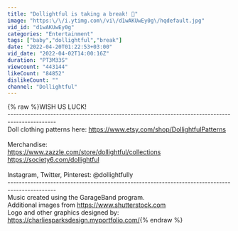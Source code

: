 ```yaml
---
title: "Dollightful is taking a break! 👶"
image: "https:\/\/i.ytimg.com\/vi\/d1wAKUwEy0g\/hqdefault.jpg"
vid_id: "d1wAKUwEy0g"
categories: "Entertainment"
tags: ["baby","dollightful","break"]
date: "2022-04-20T01:22:53+03:00"
vid_date: "2022-04-02T14:00:16Z"
duration: "PT3M33S"
viewcount: "443144"
likeCount: "84852"
dislikeCount: ""
channel: "Dollightful"
---
```

{% raw %}WISH US LUCK! <br />-----------------------------------------------------------------------------------------------<br />Doll clothing patterns here: <a rel="nofollow" target="blank" href="https://www.etsy.com/shop/DollightfulPatterns">https://www.etsy.com/shop/DollightfulPatterns</a><br /><br />Merchandise:<br /><a rel="nofollow" target="blank" href="https://www.zazzle.com/store/dollightful/collections">https://www.zazzle.com/store/dollightful/collections</a><br /><a rel="nofollow" target="blank" href="https://society6.com/dollightful">https://society6.com/dollightful</a><br /><br />Instagram, Twitter, Pinterest: @dollightfully<br />-----------------------------------------------------------------------------------------------<br />Music created using the GarageBand program.<br />Additional images from <a rel="nofollow" target="blank" href="https://www.shutterstock.com">https://www.shutterstock.com</a><br />Logo and other graphics designed by: <a rel="nofollow" target="blank" href="https://charliesparksdesign.myportfolio.com/">https://charliesparksdesign.myportfolio.com/</a>{% endraw %}
